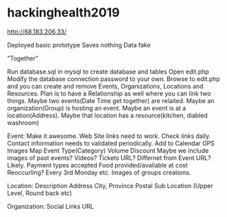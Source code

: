 # hackinghealth2019
http://68.183.206.33/

Deployed basic prototype
Saves nothing
Data fake

"Together"

Run database.sql in mysql to create database and tables
Open edit.php
Modify the database connection password to your own.
Browse to edit.php and you can create and remove Events, Organizations, Locations and Resources.
Plan is to have a Relationship as well where you can link two things. Maybe two events(Date Time get together) are relaited. Maybe an organization(Group) is hosting an event. Maybe an event is at a location(Address). Maybe that location has a resource(kitchen, diabled washroom)

Event:
Make it awesome. Web Site links need to work. Check links daily.
Contact information needs to validated periodically.
Add to Calendar
GPS
Images
Map
Event Type(Category)
Volume Discount
Maybe we include images of past events? Videos?
Tickets URL? Differnet from Event URL? Likely.
Payment types accepted
Food provided/available at cost
Reoccurling? Every 3rd Monday etc.
Images of groups creations.

Location:
Description
Address
City, Province
Postal
Sub Location (Upper Level, Round back etc)

Organization:
Social Links
URL

